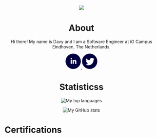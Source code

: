 <div align="center">
<!--     <img width="100" src="https://davydehaas.nl/assets/images/memoji.png"> -->
    <img width="100" src="https://avatars.githubusercontent.com/u/31407144?v=4">
    <h1>About</h1>
    <p>Hi there! My name is Davy and I am a Software Engineer at iO Campus Eindhoven, The Netherlands.</p>
    <a href="https://www.linkedin.com/in/davydehaas98" target="_blank" rel="noopener noreferrer">
        <img width="50" src="linkedin.svg" alt="LinkedIn">
    </a>
    <a href="https://twitter.com/davydehaas98" target="_blank" rel="noopener noreferrer">
        <img width="50" src="twitter.svg" alt="Twitter">
    </a>
</div>

<div align="center">
    <h1>Statisticss</h1>
    <p>
        <img src="https://github-readme-stats.vercel.app/api/top-langs?username=davydehaas98&theme=algolia&count_private=true&layout=compact" alt="My top languages"/>
    </p>
    <p>
        <img src="https://github-readme-stats.vercel.app/api?username=davydehaas98&theme=algolia&show_icons=true&count_private=true" alt="My GitHub stats"/>
    </p>
</div>

<div>
    <h1>Certifications</h1>
    <div data-iframe-width="150" data-iframe-height="270" data-share-badge-id="22d29734-87a6-4e42-aed2-70c66ac34eb3" data-share-badge-host="https://www.credly.com" />
    <script type="text/javascript" async src="//cdn.credly.com/assets/utilities/embed.js" />
</div>
